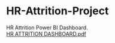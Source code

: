 # HR-Attrition-Project
HR Attrition Power BI Dashboard.
<BR>
[HR ATTRITION DASHBOARD.pdf](https://github.com/user-attachments/files/16410119/HR.ATTRITION.DASHBOARD.pdf)
